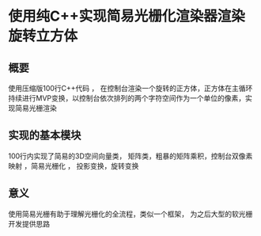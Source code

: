 # 使用纯C++实现简易光栅化渲染器渲染旋转立方体

## 概要

使用压缩版100行C++代码 ， 在控制台渲染一个旋转的正方体，正方体在主循环持续进行MVP变换，以控制台依次排列的两个字符空间作为一个单位的像素，实现简易光栅渲染

## 实现的基本模块

100行内实现了简易的3D空间向量类， 矩阵类，粗暴的矩阵乘积，控制台双像素映射 ，简易光栅化 ， 投影变换，旋转变换

## 意义

使用简易光栅有助于理解光栅化的全流程，类似一个框架， 为之后大型的软光栅开发提供思路



